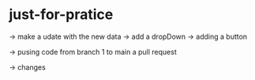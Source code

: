 # just-for-pratice
-> make a udate with the new data
-> add a dropDown
-> adding a button

-> pusing code from branch 1 to main a pull request

-> changes